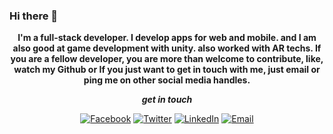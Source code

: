 ### Hi there 👋

<p align="center" style="font-weight:bold;" color="#fff">
I'm a full-stack developer. I develop apps for web and mobile. and I am also good at game development with unity. also worked with AR techs. If you are a fellow developer, you are more than welcome to contribute, like, watch my Github or If you just want to get in touch with me, just email or ping me on other social media handles.
</p>

<div align="center">
  
 ***get in touch***
  
[![Facebook](https://img.shields.io/badge/Facebook-follow-blue?style=for-the-badge&logo=facebook)](www.linkedin.com/in/ahamedbilal)
[![Twitter](https://img.shields.io/badge/Twitter-follow-blue?style=for-the-badge&logo=twitter)](https://twitter.com/BilalAzmy)
[![LinkedIn](https://img.shields.io/badge/LinkedIn-follow-blue?style=for-the-badge&logo=linkedIn)](www.linkedin.com/in/ahamedbilal)
[![Email](https://img.shields.io/badge/Email-send-red?style=for-the-badge&logo=gmail)](mailto:ahamedbilalazmy@gmail.com)



</div>
